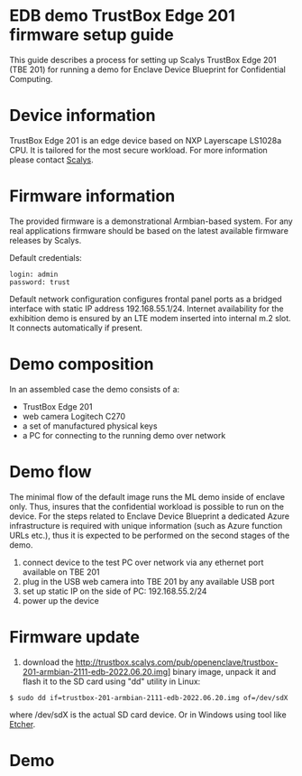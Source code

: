 # EDB demo TrustBox Edge 201 firmware setup guide

This guide describes a process for setting up Scalys TrustBox Edge 201 (TBE 201) for running a demo for Enclave Device Blueprint for Confidential Computing.

# Device information

TrustBox Edge 201 is an edge device based on NXP Layerscape LS1028a CPU. It is tailored for the most secure workload. For more information please contact [Scalys](https://scalys.com).

# Firmware information

The provided firmware is a demonstrational Armbian-based system. For any real applications firmware should be based on the latest available firmware releases by Scalys.

Default credentials:
```
login: admin
password: trust
```

Default network configuration configures frontal panel ports as a bridged interface with static IP address 192.168.55.1/24. Internet availability for the exhibition demo is ensured by an LTE modem inserted into internal m.2 slot. It connects automatically if present.

# Demo composition

In an assembled case the demo consists of a:
- TrustBox Edge 201
- web camera Logitech C270
- a set of manufactured physical keys
- a PC for connecting to the running demo over network

# Demo flow

The minimal flow of the default image runs the ML demo inside of enclave only. Thus, insures that the confidential workload is possible to run on the device. For the steps related to Enclave Device Blueprint a dedicated Azure infrastructure is required with unique information (such as Azure function URLs etc.), thus it is expected to be performed on the second stages of the demo.

1. connect device to the test PC over network via any ethernet port available on TBE 201
1. plug in the USB web camera into TBE 201 by any available USB port
1. set up static IP on the side of PC: 192.168.55.2/24
1. power up the device

# Firmware update

1. download the http://trustbox.scalys.com/pub/openenclave/trustbox-201-armbian-2111-edb-2022.06.20.img]  binary image, unpack it and flash it to the SD card using "dd" utility in Linux:
```
$ sudo dd if=trustbox-201-armbian-2111-edb-2022.06.20.img of=/dev/sdX
```

where /dev/sdX is the actual SD card device. Or in Windows using tool like [Etcher](https://www.balena.io/etcher).


# Demo


